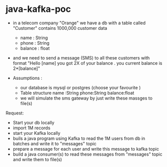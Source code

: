 # java-kafka-poc

- in a telecom company "Orange" we have a db with a table called "Customer" contains 1000,000 customer data 
    - name : String
    - phone : String
    - balance : float
- and we need to send a message (SMS) to all these customers with format "Hello [name] you got 2X of your balance . you current balance is 2*[balance]"


- Assumptions :
  - our database is mysql or postgres (choose your favourite ) 
  - Table structure 
      name :String
      phone:String
      balance:float
  - we will simulate the sms gateway by just write these massges to file(s)
  

Request:
 - Start your db locally
 - import 1M records
 - start your Kafka locally
 - buils a java program using Kafka to read the 1M users from db in batches and write it to "messages" topic
 - prepare a message for each user and write this message to kafka topic 
 - build a java consumer(s) to read these messages from "messages" topic and write them to file(s)
 
 
